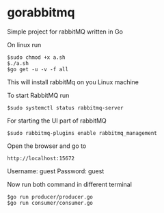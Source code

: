# gorabbitmq


Simple project for rabbitMQ written in Go

On linux run
```
$sudo chmod +x a.sh
$./a.sh
$go get -u -v -f all
```
This will install rabbitMq on you Linux machine

To start RabbitMQ run

```
$sudo systemctl status rabbitmq-server
```
For starting the UI part of rabbitMQ

```
$sudo rabbitmq-plugins enable rabbitmq_management
```
Open the browser and go to

```
http://localhost:15672
```
Username: guest
Password: guest

Now run both command in different terminal
```
$go run producer/producer.go
$go run consumer/consumer.go
```